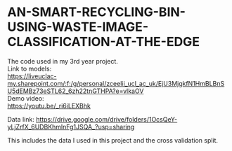 # AN-SMART-RECYCLING-BIN-USING-WASTE-IMAGE-CLASSIFICATION-AT-THE-EDGE
The code used in my 3rd year project.<br />
Link to models:<br />
https://liveuclac-my.sharepoint.com/:f:/g/personal/zceelii_ucl_ac_uk/EjU3MjgkfN1HmBLBnSU5dEMBz73eSTL62_6zh22tnGTHPA?e=vlkaOV <br />
Demo video:<br />
https://youtu.be/_ri6iLEXBhk<br />

Data link:
https://drive.google.com/drive/folders/1OcsQeY-yLjZrfX_6UDBKhmlnFg1JSQA_?usp=sharing

This includes the data I used in this project and the cross validation split.
